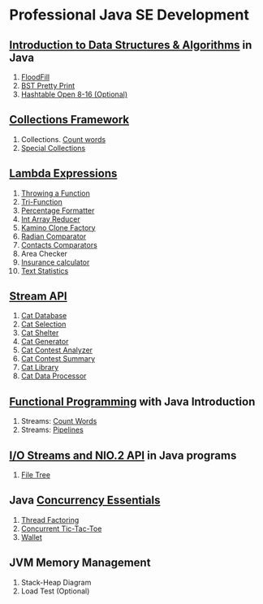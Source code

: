 # Professional Java SE Development
## [Introduction to Data Structures & Algorithms](https://github.com/pp8a/Professional_Java_SE_Development/tree/main/Data_Structures_%26_Algorithms) in Java 
1. [FloodFill](https://github.com/pp8a/Professional_Java_SE_Development/tree/main/Data_Structures_%26_Algorithms/flood-fill)
2. [BST Pretty Print](https://github.com/pp8a/Professional_Java_SE_Development/tree/main/Data_Structures_%26_Algorithms/bst-pretty-print)
3. [Hashtable Open 8-16 (Optional)](https://github.com/pp8a/Professional_Java_SE_Development/tree/main/Data_Structures_%26_Algorithms/hashtable-open-8-16)
## [Collections Framework](https://github.com/pp8a/Professional_Java_SE_Development/tree/main/Collections%20Framework)
1. Collections. [Count words](https://github.com/pp8a/Professional_Java_SE_Development/tree/main/Collections%20Framework/collections-count-words)
2. [Special Collections](https://github.com/pp8a/Professional_Java_SE_Development/tree/main/Collections%20Framework/special-collections)
## [Lambda Expressions](https://github.com/pp8a/Professional_Java_SE_Development/tree/main/Lambda%20Expressions)
1. [Throwing a Function](https://github.com/pp8a/Professional_Java_SE_Development/tree/main/Lambda%20Expressions/throwing-function)
2. [Tri-Function](https://github.com/pp8a/Professional_Java_SE_Development/tree/main/Lambda%20Expressions/tri-function)
3. [Percentage Formatter](https://github.com/pp8a/Professional_Java_SE_Development/tree/main/Lambda%20Expressions/percentage-formatter)
4. [Int Array Reducer](https://github.com/pp8a/Professional_Java_SE_Development/tree/main/Lambda%20Expressions/int-array-reducer)
5. [Kamino Clone Factory](https://github.com/pp8a/Professional_Java_SE_Development/tree/main/Lambda%20Expressions/kamino-clone-factory)
6. [Radian Comparator](https://github.com/pp8a/Professional_Java_SE_Development/tree/main/Lambda%20Expressions/radian-comparator)
7. [Contacts Comparators](https://github.com/pp8a/Professional_Java_SE_Development/tree/main/Lambda%20Expressions/contacts-comparators)
8. Area Checker
9. [Insurance calculator](https://github.com/pp8a/Professional_Java_SE_Development/tree/main/Lambda%20Expressions/insurance-calculator)
10. [Text Statistics](https://github.com/pp8a/Professional_Java_SE_Development/tree/main/Lambda%20Expressions/text-statistics)
## [Stream API](https://github.com/pp8a/Professional_Java_SE_Development/tree/main/Stream%20API)
1. [Cat Database](https://github.com/pp8a/Professional_Java_SE_Development/tree/main/Stream%20API/cat-database)
2. [Cat Selection](https://github.com/pp8a/Professional_Java_SE_Development/tree/main/Stream%20API/cat-selection)
3. [Cat Shelter](https://github.com/pp8a/Professional_Java_SE_Development/tree/main/Stream%20API/cat-shelter)
4. [Cat Generator](https://github.com/pp8a/Professional_Java_SE_Development/tree/main/Stream%20API/cat-generator)
5. [Cat Contest Analyzer](https://github.com/pp8a/Professional_Java_SE_Development/tree/main/Stream%20API/cat-contest-analyzer)
6. [Cat Contest Summary](https://github.com/pp8a/Professional_Java_SE_Development/tree/main/Stream%20API/cat-contest-summary)
7. [Cat Library](https://github.com/pp8a/Professional_Java_SE_Development/tree/main/Stream%20API/cat-library)
8. [Cat Data Processor](https://github.com/pp8a/Professional_Java_SE_Development/tree/main/Stream%20API/cat-data-processor)
## [Functional Programming](https://github.com/pp8a/Professional_Java_SE_Development/tree/main/Functional%20Programming) with Java Introduction
1. Streams: [Count Words](https://github.com/pp8a/Professional_Java_SE_Development/tree/main/Functional%20Programming/streams-count-words)
2. Streams: [Pipelines](https://github.com/pp8a/Professional_Java_SE_Development/tree/main/Functional%20Programming/streams-pipelines)
## [I/O Streams and NIO.2 API](https://github.com/pp8a/Professional_Java_SE_Development/tree/main/I_O%20Streams%20and%20the%20NIO.2%20API/) in Java programs
1. [File Tree](https://github.com/pp8a/Professional_Java_SE_Development/tree/main/I_O%20Streams%20and%20the%20NIO.2%20API/file-tree)
## Java [Concurrency Essentials](https://github.com/pp8a/Professional_Java_SE_Development/tree/main/Java%20Concurrency%20Essentials)
1. [Thread Factoring](https://github.com/pp8a/Professional_Java_SE_Development/tree/main/Java%20Concurrency%20Essentials/thread-factoring)
2. [Concurrent Tic-Tac-Toe](https://github.com/pp8a/Professional_Java_SE_Development/tree/main/Java%20Concurrency%20Essentials/concurrent-tic-tac-toe)
3. [Wallet](https://github.com/pp8a/Professional_Java_SE_Development/tree/main/Java%20Concurrency%20Essentials/wallet)
## JVM Memory Management
1. Stack-Heap Diagram
2. Load Test (Optional)
